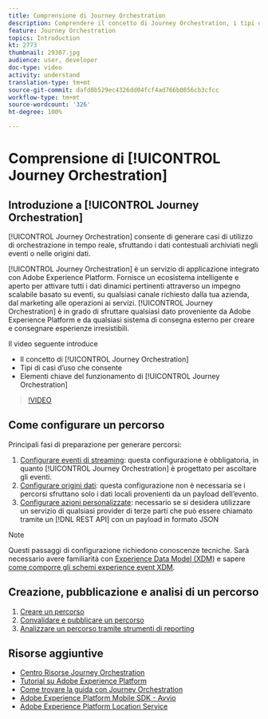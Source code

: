 ```yaml
---
title: Comprensione di Journey Orchestration
description: Comprendere il concetto di Journey Orchestration, i tipi di casi d’uso che consente e gli elementi chiave del suo funzionamento.
feature: Journey Orchestration
topics: Introduction
kt: 2773
thumbnail: 29307.jpg
audience: user, developer
doc-type: video
activity: understand
translation-type: tm+mt
source-git-commit: dafd8b529ec4326dd04fcf4ad766b0856cb3cfcc
workflow-type: tm+mt
source-wordcount: '326'
ht-degree: 100%

---
```



# Comprensione di [!UICONTROL Journey Orchestration]

## Introduzione a [!UICONTROL Journey Orchestration]

[!UICONTROL Journey Orchestration] consente di generare casi di utilizzo di orchestrazione in tempo reale, sfruttando i dati contestuali archiviati negli eventi o nelle origini dati.

[!UICONTROL Journey Orchestration] è un servizio di applicazione integrato con Adobe Experience Platform. Fornisce un ecosistema intelligente e aperto per attivare tutti i dati dinamici pertinenti attraverso un impegno scalabile basato su eventi, su qualsiasi canale richiesto dalla tua azienda, dal marketing alle operazioni ai servizi. [!UICONTROL Journey Orchestration] è in grado di sfruttare qualsiasi dato proveniente da Adobe Experience Platform e da qualsiasi sistema di consegna esterno per creare e consegnare esperienze irresistibili.

Il video seguente introduce

* Il concetto di [!UICONTROL Journey Orchestration]
* Tipi di casi d’uso che consente
* Elementi chiave del funzionamento di [!UICONTROL Journey Orchestration]

>[!VIDEO](https://video.tv.adobe.com/v/29307?quality=12)

## Come configurare un percorso

Principali fasi di preparazione per generare percorsi:

1. [Configurare eventi di streaming](/help/configuring-journey-orchestration/configure-streaming-events.md): questa configurazione è obbligatoria, in quanto [!UICONTROL Journey Orchestration] è progettato per ascoltare gli eventi.
1. [Configurare origini dati](/help/configuring-journey-orchestration/configure-data-sources.md): questa configurazione non è necessaria se i percorsi sfruttano solo i dati locali provenienti da un payload dell’evento.
1. [Configurare azioni personalizzate](/help/configuring-journey-orchestration/configure-actions.md): necessario se si desidera utilizzare un servizio di qualsiasi provider di terze parti che può essere chiamato tramite un [!DNL REST API] con un payload in formato JSON

>[!NOTE]
>
>Questi passaggi di configurazione richiedono conoscenze tecniche. Sarà necessario avere familiarità con [Experience Data Model (XDM)](https://docs.adobe.com/content/help/en/platform-learn/tutorials/schemas/understanding-the-xdm-system-and-experience-data-model.html) e sapere [come comporre gli schemi experience event XDM](https://docs.adobe.com/content/help/en/platform-learn/tutorials/schemas/create-your-first-schema-with-out-of-the-box-components.html).

## Creazione, pubblicazione e analisi di un percorso

1. [Creare un percorso](/help/create-a-journey.md)
1. [Convalidare e pubblicare un percorso](/help/validate-and-publish-a-journey.md)
1. [Analizzare un percorso tramite strumenti di reporting](/help/analyze-a-journey-via-reporting-tools.md)

## Risorse aggiuntive

* [Centro Risorse Journey Orchestration](https://docs.adobe.com/content/help/it-IT/journeys/using/journey-orchestration-home.html)
* [Tutorial su Adobe Experience Platform](https://docs.adobe.com/content/help/en/platform-learn/tutorials/overview.html)
* [Come trovare la guida con Journey Orchestration](/help/understanding-journey-orchestration.md)
* [Adobe Experience Platform Mobile SDK - Avvio](https://docs.adobe.com/content/help/en/core-services-learn/tutorials/launch-mobile/understanding-the-mobile-sdks.html)
* [Adobe Experience Platform Location Service](https://docs.adobe.com/content/help/it-IT/places/using/home.translate.html)
